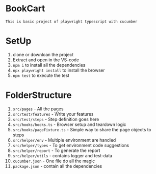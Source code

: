 # BookCart 
`This is basic project of playwright typescript with cucumber`

# SetUp
1. clone or downloan the project
2. Extract and open in the VS-code
3. `npm i` to install all the dependencies
4. `npx playwright install` to install the browser
5. `npm test` to execute the test

# FolderStructure

1. `src/pages` - All the pages
2. `src/test/features` - Write your features 
3. `src/test/steps` - Step definition goes here
4. `src/hooks/hooks.ts` - Browser setup and teardown logic
5. `src/hooks/pageFixture.ts` - Simple way to share the page objects to steps
6. `src/helper/env` - Multiple environment are handled
7. `src/helper/types` - To get environment code suggestions
8. `src/helper/report` - To generate the report
9. `src/helper/utils` - contains logger and test-data
10. `cucumber.json` - One file do all the magic
11. `package.json` - contain all the dependencies 